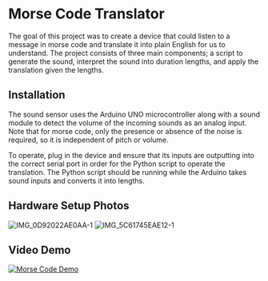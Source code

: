 # Morse Code Translator 


The goal of this project was to create a device that could listen to a message in morse code and translate it into plain English for us to understand. The project consists of three main components; a script to generate the sound, interpret the sound into duration lengths, and apply the translation given the lengths. 

## Installation 
The sound sensor uses the Arduino UNO microcontroller along with a sound module to detect the volume of the incoming sounds as an analog input. Note that for morse code, only the presence or absence of the noise is required, so it is independent of pitch or volume. 

To operate, plug in the device and ensure that its inputs are outputting into the correct serial port in order for the Python script to operate the translation. The Python script should be running while the Arduino takes sound inputs and converts it into lengths. 

## Hardware Setup Photos 

![IMG_0D92022AE0AA-1](https://github.com/three-beep-one-boop/morse_code/assets/130770806/f06d32db-63fe-4c5d-8c54-0ca50140180a)
![IMG_5C61745EAE12-1](https://github.com/three-beep-one-boop/morse_code/assets/130770806/5f0f497c-d5ab-4d90-868a-0bb80822331a)

## Video Demo
[![Morse Code Demo](https://img.youtube.com/vi/RhFaCivZoM0/0.jpg)](https://www.youtube.com/watch?v=RhFaCivZoM0)
